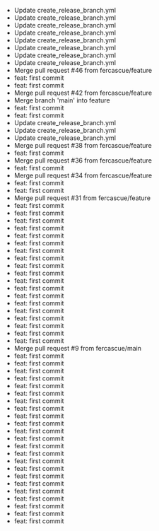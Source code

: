 - Update create_release_branch.yml
- Update create_release_branch.yml
- Update create_release_branch.yml
- Update create_release_branch.yml
- Update create_release_branch.yml
- Update create_release_branch.yml
- Update create_release_branch.yml
- Update create_release_branch.yml
- Merge pull request #46 from fercascue/feature
- feat: first commit
- feat: first commit
- Merge pull request #42 from fercascue/feature
- Merge branch 'main' into feature
- feat: first commit
- feat: first commit
- Update create_release_branch.yml
- Update create_release_branch.yml
- Update create_release_branch.yml
- Merge pull request #38 from fercascue/feature
- feat: first commit
- Merge pull request #36 from fercascue/feature
- feat: first commit
- Merge pull request #34 from fercascue/feature
- feat: first commit
- feat: first commit
- Merge pull request #31 from fercascue/feature
- feat: first commit
- feat: first commit
- feat: first commit
- feat: first commit
- feat: first commit
- feat: first commit
- feat: first commit
- feat: first commit
- feat: first commit
- feat: first commit
- feat: first commit
- feat: first commit
- feat: first commit
- feat: first commit
- feat: first commit
- feat: first commit
- feat: first commit
- feat: first commit
- feat: first commit
- Merge pull request #9 from fercascue/main
- feat: first commit
- feat: first commit
- feat: first commit
- feat: first commit
- feat: first commit
- feat: first commit
- feat: first commit
- feat: first commit
- feat: first commit
- feat: first commit
- feat: first commit
- feat: first commit
- feat: first commit
- feat: first commit
- feat: first commit
- feat: first commit
- feat: first commit
- feat: first commit
- feat: first commit
- feat: first commit
- feat: first commit
- feat: first commit
- feat: first commit
